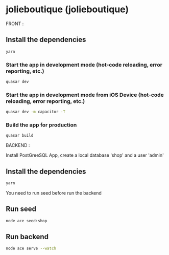 # jolieboutique (jolieboutique)

FRONT :

## Install the dependencies
```bash
yarn
```

### Start the app in development mode (hot-code reloading, error reporting, etc.)
```bash
quasar dev
```

### Start the app in development mode from iOS Device (hot-code reloading, error reporting, etc.)
```bash
quasar dev -m capacitor -T
```


### Build the app for production
```bash
quasar build
```

BACKEND :

Install PostGreeSQL App, create a local database 'shop' and a user 'admin'

## Install the dependencies
```bash
yarn
```

You need to run seed before run the backend

## Run seed
```bash
node ace seed:shop
```

## Run backend
```bash
node ace serve --watch
```
```


